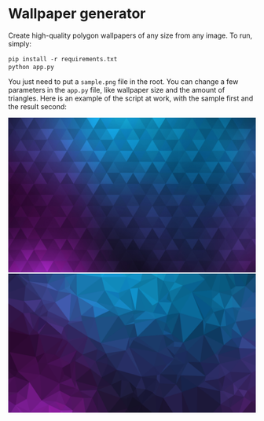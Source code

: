 # Wallpaper generator

Create high-quality polygon wallpapers of any size from any image. To run, simply:

```
pip install -r requirements.txt
python app.py
```

You just need to put a `sample.png` file in the root. You can change a few parameters in the `app.py` file, like wallpaper size and the amount of triangles. Here is an example of the script at work, with the sample first and the result second:

![Sample](examples/blue-purple-sample.png)
![Result](examples/blue-purple-result.png)
